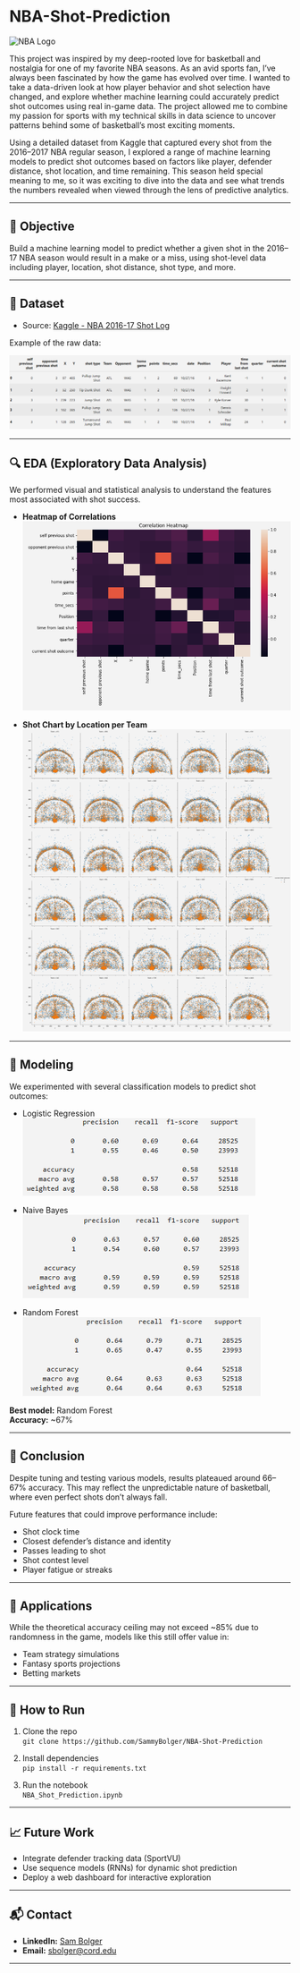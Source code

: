 # NBA-Shot-Prediction

![NBA Logo](https://upload.wikimedia.org/wikipedia/en/0/03/National_Basketball_Association_logo.svg)

This project was inspired by my deep-rooted love for basketball and nostalgia for one of my favorite NBA seasons. As an avid sports fan, I’ve always been fascinated by how the game has evolved over time. I wanted to take a data-driven look at how player behavior and shot selection have changed, and explore whether machine learning could accurately predict shot outcomes using real in-game data. The project allowed me to combine my passion for sports with my technical skills in data science to uncover patterns behind some of basketball’s most exciting moments.

Using a detailed dataset from Kaggle that captured every shot from the 2016–2017 NBA regular season, I explored a range of machine learning models to predict shot outcomes based on factors like player, defender distance, shot location, and time remaining. This season held special meaning to me, so it was exciting to dive into the data and see what trends the numbers revealed when viewed through the lens of predictive analytics.

---

## 🏀 Objective

Build a machine learning model to predict whether a given shot in the 2016–17 NBA season would result in a make or a miss, using shot-level data including player, location, shot distance, shot type, and more.

---

## 📂 Dataset

- Source: [Kaggle - NBA 2016-17 Shot Log](https://www.kaggle.com/wh0801/NBA-16-17-regular-season-shot-log)

Example of the raw data:

![Data Preview](screenshots/data.png)

---

## 🔍 EDA (Exploratory Data Analysis)

We performed visual and statistical analysis to understand the features most associated with shot success.

- **Heatmap of Correlations**  
  ![Heatmap](screenshots/heatmap.png)

- **Shot Chart by Location per Team**  
  ![Shot Chart](screenshots/shotchart.png)

---

## 🤖 Modeling

We experimented with several classification models to predict shot outcomes:

- Logistic Regression  
  ![Logistic Regression](screenshots/logisticregression.png)

- Naive Bayes  
  ![Naive Bayes](screenshots/naivebayes.png)

- Random Forest  
  ![Random Forest](screenshots/randomforestclassifier.png)

**Best model:** Random Forest  
**Accuracy:** ~67%

---

## 🎯 Conclusion

Despite tuning and testing various models, results plateaued around 66–67% accuracy. This may reflect the unpredictable nature of basketball, where even perfect shots don’t always fall.

Future features that could improve performance include:

- Shot clock time
- Closest defender’s distance and identity
- Passes leading to shot
- Shot contest level
- Player fatigue or streaks

---

## 🧠 Applications

While the theoretical accuracy ceiling may not exceed ~85% due to randomness in the game, models like this still offer value in:

- Team strategy simulations
- Fantasy sports projections
- Betting markets

---

## 🚀 How to Run

1. Clone the repo  
   `git clone https://github.com/SammyBolger/NBA-Shot-Prediction`

2. Install dependencies  
   `pip install -r requirements.txt`

3. Run the notebook  
   `NBA_Shot_Prediction.ipynb`

---

## 📈 Future Work

- Integrate defender tracking data (SportVU)
- Use sequence models (RNNs) for dynamic shot prediction
- Deploy a web dashboard for interactive exploration

---

## 📬 Contact

- **LinkedIn:** [Sam Bolger](https://www.linkedin.com/in/sambolger/)
- **Email:** [sbolger@cord.edu](mailto:sbolger@cord.edu)

---
